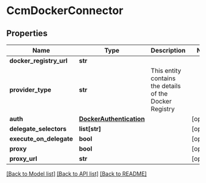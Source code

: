 # CcmDockerConnector

## Properties
Name | Type | Description | Notes
------------ | ------------- | ------------- | -------------
**docker_registry_url** | **str** |  | 
**provider_type** | **str** | This entity contains the details of the Docker Registry | 
**auth** | [**DockerAuthentication**](DockerAuthentication.md) |  | [optional] 
**delegate_selectors** | **list[str]** |  | [optional] 
**execute_on_delegate** | **bool** |  | [optional] 
**proxy** | **bool** |  | [optional] 
**proxy_url** | **str** |  | [optional] 

[[Back to Model list]](../README.md#documentation-for-models) [[Back to API list]](../README.md#documentation-for-api-endpoints) [[Back to README]](../README.md)

